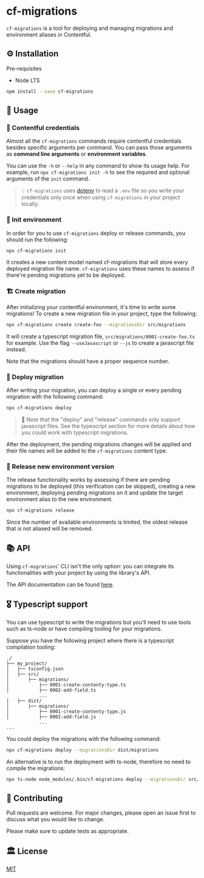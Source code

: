 # cf-migrations

`cf-migrations` is a tool for deploying and managing migrations and environment aliases in Contentful.

## ⚙️ Installation

Pre-requisites

- Node LTS

```bash
npm install --save cf-migrations
```

## 🔌 Usage

### 🔐 Contentful credentials

Almost all the `cf-migrations` commands require contentful credentials besides specific arguments per command. You can pass those arguments as **command line arguments** or **environment variables**.

You can use the `-h` or `--help` in any command to show its usage help. For example, run `npx cf-migrations init -h` to see the required and optional arguments of the `init` command.

> 💡 `cf-migrations` uses [dotenv](https://github.com/motdotla/dotenv) to read a `.env` file so you write your credentials only once when using `cf-migrations` in your project locally.

### 🥾 Init environment

In order for you to use `cf-migrations` deploy or release commands, you should run the following:

```bash
npx cf-migrations init
```

It creates a new content model named cf-migrations that will store every deployed migration file name. `cf-migrations` uses these names to assess if there're pending migrations yet to be deployed.

### 🏗 Create migration

After initializing your contentful environment, it's time to write some migrations! To create a new migration file in your project, type the following:

```bash
npx cf-migrations create create-foo --migrationsDir src/migrations
```

It will create a typescript migration file, `src/migrations/0001-create-foo.ts` for example. Use the flag `--useJavascript` or `--js` to create a javascript file instead.

Note that the migrations should have a proper sequence number.

### 🚚 Deploy migration

After writing your migration, you can deploy a single or every pending migration with the following command:

```bash
npx cf-migrations deploy
```

> 📢 Note that the "deploy" and "release" commands only support javascript files. See the typescript section for more details about how you could work with typescript migrations.

After the deployment, the pending migrations changes will be applied and their file names will be added to the `cf-migrations` content type.

### 🚀 Release new environment version

The release functionality works by assessing if there are pending migrations to be deployed (this verification can be skipped), creating a new environment, deploying pending migrations on it and update the target environment alias to the new environment.

```bash
npx cf-migrations release
```

Since the number of available environments is limited, the oldest release that is not aliased will be removed.

## 📚 API

Using `cf-migrations`' CLI isn't the only option: you can integrate its functionalities with your project by using the library's API.

The API documentation can be found [here](docs/generated/modules.md).

## 🎖 Typescript support

You can use typescript to write the migrations but you'll need to use tools such as ts-node or have compiling tooling for your migrations.

Suppose you have the following project where there is a typescript compilation tooling:

```
./
├── my_project/
│   ├── tsconfig.json
│   ├── src/
│       ├── migrations/
│           ├── 0001-create-contenty-type.ts
│           ├── 0002-add-field.ts
            ...
│   ├── dist/
│       ├── migrations/
│           ├── 0001-create-contenty-type.js
│           ├── 0002-add-field.js
            ...
...
```

You could deploy the migrations with the following command:

```bash
npx cf-migrations deploy --migrationsDir dist/migrations
```

An alternative is to run the deployment with ts-node, therefore no need to compile the migrations:

```bash
npx ts-node node_modules/.bin/cf-migrations deploy --migrationsDir src/migrations
```

## 👥 Contributing

Pull requests are welcome. For major changes, please open an issue first to discuss what you would like to change.

Please make sure to update tests as appropriate.

## 🏛 License

[MIT](https://choosealicense.com/licenses/mit/)
